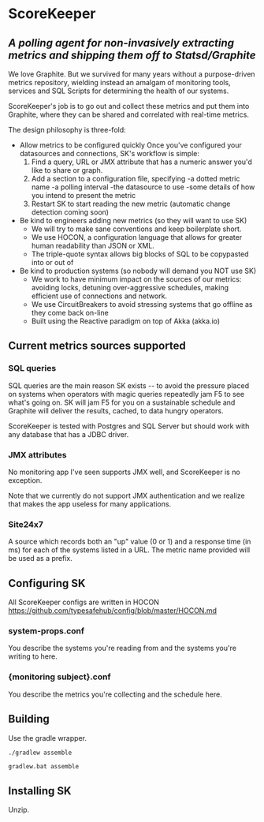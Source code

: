 # ScoreKeeper
## *A polling agent for non-invasively extracting metrics and shipping them off to Statsd/Graphite*

We love Graphite. But we survived for many years without a purpose-driven metrics repository, wielding instead
an amalgam of monitoring tools, services and SQL Scripts for determining the health of our systems.

ScoreKeeper's job is to go out and collect these metrics and put them into Graphite, where they can be 
shared and correlated with real-time metrics.

The design philosophy is three-fold:
- Allow metrics to be configured quickly
Once you've configured your datasources and connections, SK's workflow is simple:
  1. Find a query, URL or JMX attribute that has a numeric answer you'd like to share or
  graph.
  2. Add a section to a configuration file, specifying 
    -a dotted metric name
    -a polling interval
    -the datasource to use
    -some details of how you intend to present the metric
  3. Restart SK to start reading the new metric (automatic change detection coming soon) 
- Be kind to engineers adding new metrics (so they will want to use SK)
  - We will try to make sane conventions and keep boilerplate short. 
  - We use HOCON, a configuration language that allows for greater human readability than JSON or XML. 
  - The triple-quote syntax allows big blocks of SQL to be copypasted into or out of
- Be kind to production systems (so nobody will demand you NOT use SK)
  - We work to have minimum impact on the sources of our metrics: avoiding locks, detuning over-aggressive schedules,
making efficient use of connections and network.
  - We use CircuitBreakers to avoid stressing systems that go offline as they come back on-line
  - Built using the Reactive paradigm on top of Akka (akka.io)
  
## Current metrics sources supported
### SQL queries
SQL queries are the main reason SK exists -- to avoid the pressure placed on systems when operators with magic queries
repeatedly jam F5 to see what's going on. SK will jam F5 for you on a sustainable schedule and Graphite will deliver
the results, cached, to data hungry operators.

ScoreKeeper is tested with Postgres and SQL Server but should work with any database that has a JDBC driver.

### JMX attributes
No monitoring app I've seen supports JMX well, and ScoreKeeper is no exception.

Note that we currently do not support JMX authentication and we realize that makes the app useless for many
applications.
### Site24x7
A source which records both an "up" value (0 or 1) and a response time (in ms) for each of the systems listed in a
URL. The metric name provided will be used as a prefix.

## Configuring SK
All ScoreKeeper configs are written in HOCON https://github.com/typesafehub/config/blob/master/HOCON.md
### system-props.conf
You describe the systems you're reading from and the systems you're writing to here.

### {monitoring subject}.conf
You describe the metrics you're collecting and the schedule here.

## Building
Use the gradle wrapper.

```bash
./gradlew assemble
```

```dos
gradlew.bat assemble
```



## Installing SK
Unzip.